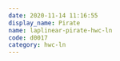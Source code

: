 ```yaml
---
date: 2020-11-14 11:16:55
display_name: Pirate
name: laplinear-pirate-hwc-ln
code: d0017
category: hwc-ln
---
```

